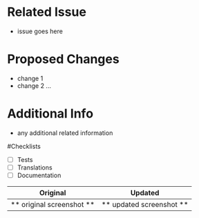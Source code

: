 # Related Issue
- issue goes here

# Proposed Changes
- change 1
- change 2
...

# Additional Info
- any additional related information

#Checklists
- [ ] Tests
- [ ] Translations
- [ ] Documentation

Original        | Updated
:------------------------:|:------------------------:
** original screenshot ** | ** updated screenshot **|
